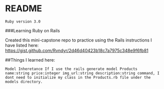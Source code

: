 # README

    Ruby version 3.0

###Learning Ruby on Rails

Created this mini-capstone repo to practice using the Rails instructions I have listed here: https://gist.github.com/Rvndyr/2d46d40423b18c7a7975c348e9f6fb81

##Things I learned here:

    Model Inheretance If I use the rails generate model Products name:string price:integer img_url:string description:string command, I dont need to initialize my class in the Products.rb file under the models directory.
